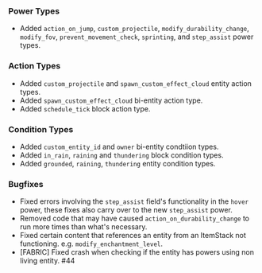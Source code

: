 ### Power Types
- Added `action_on_jump`, `custom_projectile`, `modify_durability_change`, `modify_fov`, `prevent_movement_check`, `sprinting`, and `step_assist` power types.

### Action Types
- Added `custom_projectile` and `spawn_custom_effect_cloud` entity action types.
- Added `spawn_custom_effect_cloud` bi-entity action type.
- Added `schedule_tick` block action type.

### Condition Types
- Added `custom_entity_id` and `owner` bi-entity condtiion types.
- Added `in_rain`, `raining` and `thundering` block condition types.
- Added `grounded`, `raining`, `thundering` entity condition types.

### Bugfixes
- Fixed errors involving the `step_assist` field's functionality in the `hover` power, these fixes also carry over to the new `step_assist` power.
- Removed code that may have caused `action_on_durability_change` to run more times than what's necessary.
- Fixed certain content that references an entity from an ItemStack not functioning. e.g. `modify_enchantment_level`.
- [FABRIC] Fixed crash when checking if the entity has powers using non living entity. #44